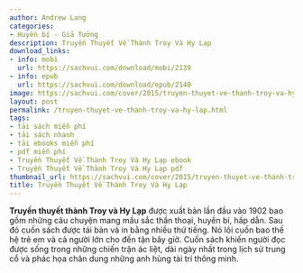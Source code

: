 ```yaml
---
author: Andrew Lang
categories:
- Huyền bí - Giả Tưởng
description: Truyền Thuyết Về Thành Troy Và Hy Lạp
download_links:
- info: mobi
  url: https://sachvui.com/download/mobi/2139
- info: epub
  url: https://sachvui.com/download/epub/2140
image: https://sachvui.com/cover/2015/truyen-thuyet-ve-thanh-troy-va-hy-lap.jpg
layout: post
permalink: /truyen-thuyet-ve-thanh-troy-va-hy-lap.html
tags:
- tải sách miễn phí
- tải sách nhanh
- tải ebooks miễn phí
- pdf miễn phí
- Truyền Thuyết Về Thành Troy Và Hy Lạp ebook
- Truyền Thuyết Về Thành Troy Và Hy Lạp pdf
thumbnail_url: https://sachvui.com/cover/2015/truyen-thuyet-ve-thanh-troy-va-hy-lap.jpg
title: Truyền Thuyết Về Thành Troy Và Hy Lạp
---
```


 <div class="item-desc text-justify"> <p><strong>Truyền thuyết thành Troy và Hy Lạp</strong> được xuất bản lần đầu vào 1902 bao gồm những câu chuyện mang mầu sắc thần thoại, huyền bí, hấp dẫn. Sau đó cuốn sách được tái bản và in bằng nhiều thứ tiếng. Nó lôi cuốn bao thế hệ trẻ em và cả người lớn cho đến tận bây giờ. Cuốn sách khiến người đọc được sống trong những chiến trận ác liệt, dài ngày nhất trong lịch sử trung cổ và phác họa chân dung những anh hùng tài trí thông minh.</p> </div>